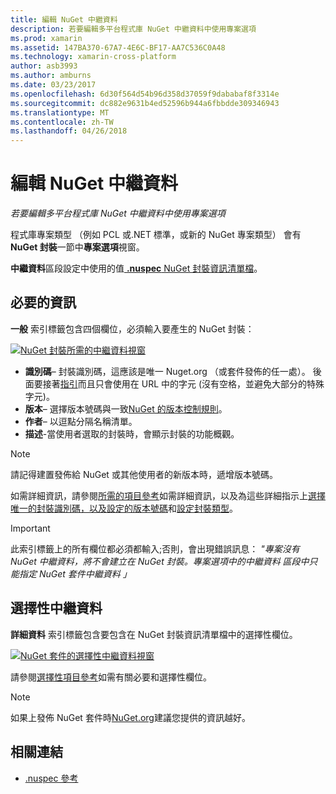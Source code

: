 ```yaml
---
title: 編輯 NuGet 中繼資料
description: 若要編輯多平台程式庫 NuGet 中繼資料中使用專案選項
ms.prod: xamarin
ms.assetid: 147BA370-67A7-4E6C-BF17-AA7C536C0A48
ms.technology: xamarin-cross-platform
author: asb3993
ms.author: amburns
ms.date: 03/23/2017
ms.openlocfilehash: 6d30f564d54b96d358d37059f9dababaf8f3314e
ms.sourcegitcommit: dc882e9631b4ed52596b944a6fbbdde309346943
ms.translationtype: MT
ms.contentlocale: zh-TW
ms.lasthandoff: 04/26/2018
---
```

# <a name="editing-nuget-metadata"></a>編輯 NuGet 中繼資料

_若要編輯多平台程式庫 NuGet 中繼資料中使用專案選項_

程式庫專案類型 （例如 PCL 或.NET 標準，或新的 NuGet 專案類型） 會有**NuGet 封裝**一節中**專案選項**視窗。

**中繼資料**區段設定中使用的值[ **.nuspec** NuGet 封裝資訊清單檔](https://docs.microsoft.com/nuget/create-packages/creating-a-package#the-role-and-structure-of-the-nuspec-file)。

## <a name="required-information"></a>必要的資訊

**一般** 索引標籤包含四個欄位，必須輸入要產生的 NuGet 封裝：

[![](metadata-images/metadata-general-sml.png "NuGet 封裝所需的中繼資料視窗")](metadata-images/metadata-general.png#lightbox)

- **識別碼**– 封裝識別碼，這應該是唯一 Nuget.org （或套件發佈的任一處）。 後面要接著[指引](https://docs.microsoft.com/nuget/create-packages/creating-a-package#choosing-a-unique-package-identifier-and-setting-the-version-number)而且只會使用在 URL 中的字元 (沒有空格，並避免大部分的特殊字元)。
- **版本**– 選擇版本號碼與一致[NuGet 的版本控制規則](https://docs.microsoft.com/nuget/create-packages/dependency-versions)。
- **作者**– 以逗點分隔名稱清單。
- **描述**-當使用者選取的封裝時，會顯示封裝的功能概觀。

> [!NOTE]
> 請記得建置發佈給 NuGet 或其他使用者的新版本時，遞增版本號碼。

如需詳細資訊，請參閱[所需的項目參考](https://docs.microsoft.com/nuget/schema/nuspec#required-metadata-elements)如需詳細資訊，以及為這些詳細指示上[選擇唯一的封裝識別碼，以及設定的版本號碼](https://docs.microsoft.com/nuget/create-packages/creating-a-package#choosing-a-unique-package-identifier-and-setting-the-version-number)和[設定封裝類型](https://docs.microsoft.com/nuget/create-packages/creating-a-package#setting-a-package-type)。

> [!IMPORTANT]
> 此索引標籤上的所有欄位都必須都輸入;否則，會出現錯誤訊息： _"專案沒有 NuGet 中繼資料，將不會建立在 NuGet 封裝。專案選項中的中繼資料 區段中只能指定 NuGet 套件中繼資料 」_

## <a name="optional-metadata"></a>選擇性中繼資料

**詳細資料** 索引標籤包含要包含在 NuGet 封裝資訊清單檔中的選擇性欄位。

[![](metadata-images/metadata-detail-sml.png "NuGet 套件的選擇性中繼資料視窗")](metadata-images/metadata-detail.png#lightbox)

請參閱[選擇性項目參考](https://docs.microsoft.com/nuget/schema/nuspec#optional-metadata-elements)如需有關必要和選擇性欄位。

> [!NOTE]
> 如果上發佈 NuGet 套件時[NuGet.org](https://www.nuget.org)建議您提供的資訊越好。


## <a name="related-links"></a>相關連結

- [.nuspec 參考](https://docs.microsoft.com/nuget/schema/nuspec#general-form-and-schema)
